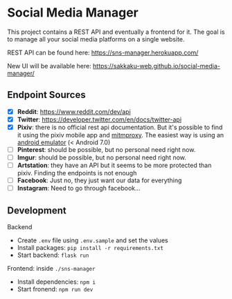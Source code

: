 # Social Media Manager

This project contains a REST API and eventually a frontend for it. The goal is to manage all your social media platforms
on a single website.

REST API can be found here: https://sns-manager.herokuapp.com/

New UI will be available here: https://sakkaku-web.github.io/social-media-manager/

## Endpoint Sources

- [x] **Reddit**: https://www.reddit.com/dev/api
- [x] **Twitter**: https://developer.twitter.com/en/docs/twitter-api
- [x] **Pixiv**: there is no official rest api documentation. But it's possible to find it using the pixiv mobile app
      and [mitmproxy](https://mitmproxy.org). The easiest way is using an [android emulator](https://genymotion.com/) (< Android 7.0)
- [ ] **Pinterest**: should be possible, but no personal need right now.
- [ ] **Imgur**: should be possible, but no personal need right now.
- [ ] **Artstation**: they have an API but it seems to be more protected than pixiv. Finding the endpoints is not enough
- [ ] **Facebook**: Just no, they just want our data for everything
- [ ] **Instagram**: Need to go through facebook...

## Development

Backend

- Create `.env` file using `.env.sample` and set the values
- Install packages: `pip install -r requirements.txt`
- Start backend: `flask run`

Frontend: inside `./sns-manager`

- Install dependencies: `npm i`
- Start fronend: `npm run dev`
